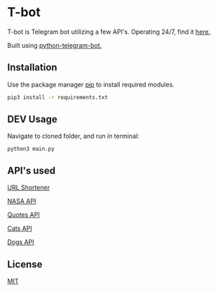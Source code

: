 # T-bot

T-bot is Telegram bot utilizing a few API's. Operating 24/7, find it [here.](https://t.me/awsmm_bot) 

Built using [python-telegram-bot.](https://github.com/python-telegram-bot/python-telegram-bot)

## Installation

Use the package manager [pip](https://pip.pypa.io/en/stable/) to install required modules.

```bash
pip3 install -r requirements.txt
```

## DEV Usage

Navigate to cloned folder, and run in terminal:

```
python3 main.py
```

## API's used
[URL Shortener](https://goolnk.com/)

[NASA API](https://api.nasa.gov/)

[Quotes API](http://quotable.io/)

[Cats API](https://thecatapi.com/)

[Dogs API](https://random.dog/)


## License
[MIT](https://choosealicense.com/licenses/mit/)
